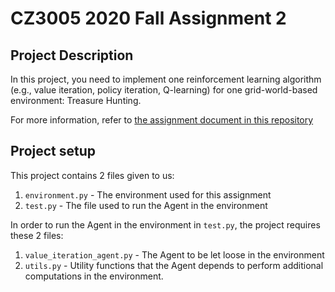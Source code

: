 # CZ3005 2020 Fall Assignment 2

## Project Description
In this project, you need to implement one reinforcement learning algorithm (e.g., value iteration,
policy iteration, Q-learning) for one grid-world-based environment: Treasure Hunting.

For more information, refer to [the assignment document in this repository](./misc/CZ3005%202020%20Fall%20Assignment%202%20-%20Reinforcement%20Learning(1).pdf)

## Project setup
This project contains 2 files given to us:
1. `environment.py` - The environment used for this assignment
2. `test.py` - The file used to run the Agent in the environment


In order to run the Agent in the environment in `test.py`, the project requires these 2 files:
1. `value_iteration_agent.py` - The Agent to be let loose in the environment
2. `utils.py` - Utility functions that the Agent depends to perform additional computations in the environment.
